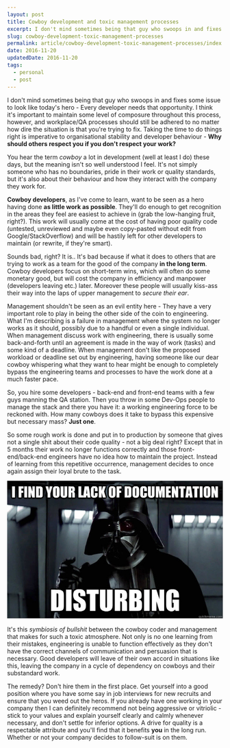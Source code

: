```yaml
---
layout: post
title: Cowboy development and toxic management processes
excerpt: I don't mind sometimes being that guy who swoops in and fixes some issue to look like today's hero - Every developer needs that opportunity. I think it's important...
slug: cowboy-development-toxic-management-processes
permalink: article/cowboy-development-toxic-management-processes/index.html
date: 2016-11-20
updatedDate: 2016-11-20
tags:
  - personal
  - post
---
```


I don't mind sometimes being that guy who swoops in and fixes some issue to look like today's hero - Every developer needs that opportunity. I think it's important to maintain some level of composure throughout this process, however, and workplace/QA processes should still be adhered to no matter how dire the situation is that you're trying to fix. Taking the time to do things right is imperative to organisational stability and developer behaviour - **Why should others respect you if you don't respect your work?**

You hear the term _cowboy_ a lot in development (well at least I do) these days, but the meaning isn't so well understood I feel. It's not simply someone who has no boundaries, pride in their work or quality standards, but it's also about their behaviour and how they interact with the company they work for.

**Cowboy developers**, as I've come to learn, want to be seen as a hero having done **as little work as possible**. They'll do enough to get recognition in the areas they feel are easiest to achieve in (grab the low-hanging fruit, right?). This work will usually come at the cost of having poor quality code (untested, unreviewed and maybe even copy-pasted without edit from Google/StackOverflow) and will be hastily left for other developers to maintain (or rewrite, if they're smart).

Sounds bad, right? It is.. It's bad because if what it does to others that are trying to work as a team for the good of the company **in the long term**. Cowboy developers focus on short-term wins, which will often do some monetary good, but will cost the company in efficiency and manpower (developers leaving etc.) later. Moreover these people will usually kiss-ass their way into the laps of upper management to _secure their ear_.

Management shouldn't be seen as an evil entity here - They have a very important role to play in being the other side of the coin to engineering. What I'm describing is a failure in management where the system no longer works as it should, possibly due to a handful or even a single individual. When management discuss work with engineering, there is usually some back-and-forth until an agreement is made in the way of work (tasks) and some kind of a deadline. When management don't like the proposed workload or deadline set out by engineering, having someone like our dear cowboy whispering what they want to hear might be enough to completely bypass the engineering teams and processes to have the work done at a much faster pace.

So, you hire some developers - back-end and front-end teams with a few guys manning the QA station. Then you throw in some Dev-Ops people to manage the stack and there you have it: a working engineering force to be reckoned with. How many cowboys does it take to bypass this expensive but necessary mass? **Just one**.

So some rough work is done and put in to production by someone that gives not a single shit about their code quality - not a big deal right? Except that in 5 months their work no longer functions correctly and those front-end/back-end engineers have no idea how to maintain the project. Instead of learning from this repetitive occurrence, management decides to once again assign their loyal brute to the task.

![I find your lack of documentation disturbing](lack-of-docs.jpg)

It's this _symbiosis of bullshit_ between the cowboy coder and management that makes for such a toxic atmosphere. Not only is no one learning from their mistakes, engineering is unable to function effectively as they don't have the correct channels of communication and persuasion that is necessary. Good developers will leave of their own accord in situations like this, leaving the company in a cycle of dependency on cowboys and their substandard work.

The remedy? Don't hire them in the first place. Get yourself into a good position where you have some say in job interviews for new recruits and ensure that you weed out the heros. If you already have one working in your company then I can definitely recommend not being aggressive or vitriolic - stick to your values and explain yourself clearly and calmly whenever necessary, and don't settle for inferior options. A drive for quality is a respectable attribute and you'll find that it benefits **you** in the long run. Whether or not your company decides to follow-suit is on them.
